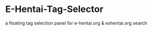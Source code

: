 # E-Hentai-Tag-Selector
a floating tag selection panel for e-hentai.org &amp; exhentai.org search

[]([oy6jba3r96yicuud7d2lmi0cauzm.png)

